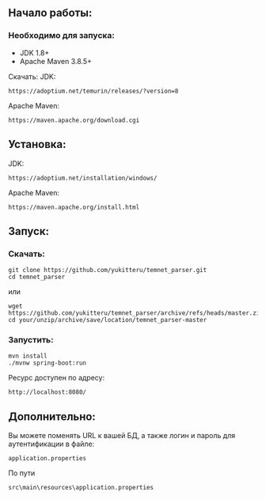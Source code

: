 ## Начало работы:

### Необходимо для запуска:
- JDK 1.8+
- Apache Maven 3.8.5+ 

Скачать:
JDK:
```
https://adoptium.net/temurin/releases/?version=8
```
Apache Maven:
```
https://maven.apache.org/download.cgi
```
## Установка:
JDK:
```
https://adoptium.net/installation/windows/
```

Apache Maven:
```
https://maven.apache.org/install.html
```


## Запуск:
### Скачать:
```shell
git clone https://github.com/yukitteru/temnet_parser.git
cd temnet_parser
```
или
```
wget https://github.com/yukitteru/temnet_parser/archive/refs/heads/master.zip
cd your/unzip/archive/save/location/temnet_parser-master
```
### Запустить:
```
mvn install
./mvnw spring-boot:run
```
Ресурс доступен по адресу:
```
http://localhost:8080/
```

## Дополнительно:
Вы можете поменять URL к вашей БД, а также логин и пароль для аутентификации в файле: 
```
application.properties
```
По пути
```
src\main\resources\application.properties
```

